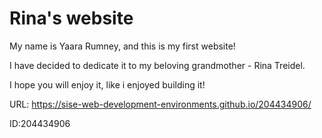 # Rina's website
My name is Yaara Rumney, and this is my first website!

I have decided to dedicate it to my beloving grandmother - Rina Treidel.

I hope you will enjoy it, like i enjoyed building it!


URL: https://sise-web-development-environments.github.io/204434906/

ID:204434906
